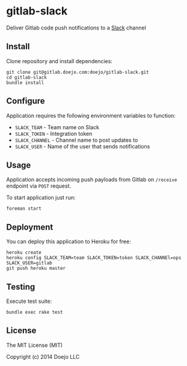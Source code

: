 # gitlab-slack

Deliver Gitlab code push notifications to a [Slack](https://slack.com/) channel

## Install

Clone repository and install dependencies:

```
git clone git@gitlab.doejo.com:doejo/gitlab-slack.git
cd gitlab-slack
bundle install
```

## Configure

Application requires the following environment variables to function:

- `SLACK_TEAM`    - Team name on Slack
- `SLACK_TOKEN`   - Integration token
- `SLACK_CHANNEL` - Channel name to post updates to
- `SLACK_USER`    - Name of the user that sends notifications

## Usage

Application accepts incoming push payloads from Gitlab on `/receive` endpoint via `POST` request.

To start application just run:

```
foreman start
```

## Deployment

You can deploy this application to Heroku for free:

```
heroku create
heroku config SLACK_TEAM=team SLACK_TOKEN=token SLACK_CHANNEl=ops SLACK_USER=gitlab
git push heroku master
```

## Testing

Execute test suite:

```
bundle exec rake test
```

## License

The MIT License (MIT)

Copyright (c) 2014 Doejo LLC
